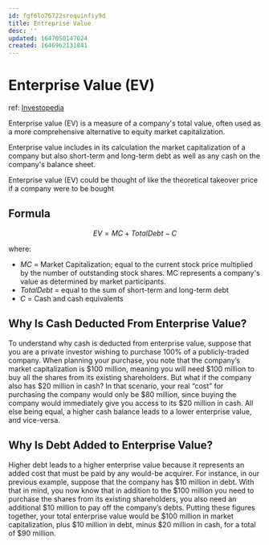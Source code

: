 ```yaml
---
id: fgf6lo76722sroquinfiy9d
title: Entreprise Value
desc: ''
updated: 1647050147024
created: 1646962131841
---
```

# Enterprise Value (EV)
ref: [Investopedia](https://www.investopedia.com/terms/e/enterprisevalue.asp)

Enterprise value (EV) is a measure of a company's total value, often used as a more comprehensive alternative to equity market capitalization.

Enterprise value includes in its calculation the market capitalization of a company but also short-term and long-term debt as well as any cash on the company's balance sheet.

Enterprise value (EV) could be thought of like the theoretical takeover price if a company were to be bought

## Formula

$$EV = MC + Total Debt − C$$

where:
- $MC$ = Market Capitalization; equal to the current stock price multiplied by the number of outstanding stock shares. MC represents a company's value as determined by market participants.
- $Total Debt$ = equal to the sum of short-term and long-term debt
- $C$ = Cash and cash equivalents

## Why Is Cash Deducted From Enterprise Value?
To understand why cash is deducted from enterprise value, suppose that you are a private investor wishing to purchase 100% of a publicly-traded company. When planning your purchase, you note that the company’s market capitalization is $100 million, meaning you will need $100 million to buy all the shares from its existing shareholders. But what if the company also has $20 million in cash? In that scenario, your real “cost” for purchasing the company would only be $80 million, since buying the company would immediately give you access to its $20 million in cash. All else being equal, a higher cash balance leads to a lower enterprise value, and vice-versa.

## Why Is Debt Added to Enterprise Value?
Higher debt leads to a higher enterprise value because it represents an added cost that must be paid by any would-be acquirer. For instance, in our previous example, suppose that the company has $10 million in debt. With that in mind, you now know that in addition to the $100 million you need to purchase the shares from its existing shareholders, you also need an additional $10 million to pay off the company’s debts. Putting these figures together, your total enterprise value would be $100 million in market capitalization, plus $10 million in debt, minus $20 million in cash, for a total of $90 million.
